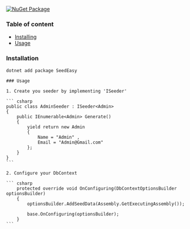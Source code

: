 [![NuGet Package](https://img.shields.io/nuget/v/SeedEasy)](https://www.nuget.org/packages/SeedEasy/)

### Table of content

- [Installing](#Installation)
- [Usage](#Usage)

### Installation

  ```bash
  dotnet add package SeedEasy
  ```
~~~~
### Usage

1. Create you seeder by implementing 'ISeeder'

``` csharp
public class AdminSeeder : ISeeder<Admin>
{
    public IEnumerable<Admin> Generate()
    {
        yield return new Admin 
        { 
            Name = "Admin" ,
            Email = "Admin@Gmail.com"
        };
    }
}
```

2. Configure your DbContext

``` csharp
    protected override void OnConfiguring(DbContextOptionsBuilder optionsBuilder)
    {
        optionsBuilder.AddSeedData(Assembly.GetExecutingAssembly());

        base.OnConfiguring(optionsBuilder);
    }
```
